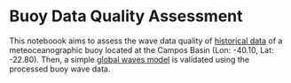 # Buoy Data Quality Assessment

This noteboook aims to assess the wave data quality of [historical data](https://www.marinha.mil.br/chm/dados-do-pnboiaboias/boia-bacia-de-campos-bmo-br) of a meteoceanographic buoy located at the Campos Basin (Lon: -40.10, Lat: -22.80). Then, a simple  [global waves model](https://resources.marine.copernicus.eu/product-detail/GLOBAL_ANALYSIS_FORECAST_WAV_001_027/INFORMATION) is validated using the processed buoy wave data.
